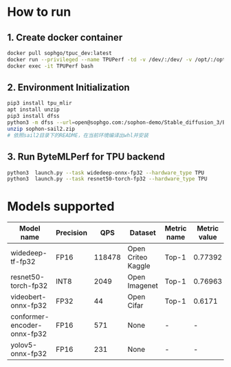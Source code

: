 

# How to run

## 1. Create docker container

```bash
docker pull sophgo/tpuc_dev:latest
docker run --privileged --name TPUPerf -td -v /dev/:/dev/ -v /opt/:/opt/ -v <your path>:/workspace/ --entrypoint bash sophgo/tpuc_dev:latest
docker exec -it TPUPerf bash
```

## 2. Environment Initialization

```bash
pip3 install tpu_mlir
apt install unzip
pip3 install dfss
python3 -m dfss --url=open@sophgo.com:/sophon-demo/Stable_diffusion_3/BM1690/sophon-sail2.zip
unzip sophon-sail2.zip
# 依照sail2目录下的README，在当前环境编译出whl并安装
```

## 3. Run ByteMLPerf for TPU backend

```bash
python3  launch.py --task widedeep-onnx-fp32 --hardware_type TPU
python3  launch.py --task resnet50-torch-fp32 --hardware_type TPU
```

# Models supported 

| Model name          |  Precision | QPS       | Dataset            | Metric name | Metric value | report |
| ----                | ----       | ----      | ----               | ----        | ----     | ---- |
| widedeep-tf-fp32    | FP16       | 118478    | Open Criteo Kaggle | Top-1       | 0.77392 | [report](../../reports/TPU/widedeep-tf-fp32/) |
| resnet50-torch-fp32 | INT8       | 2049      | Open Imagenet      | Top-1       | 0.76963 | [report](../../reports/IPU/resnet50-torch-fp32/) |
| videobert-onnx-fp32 | FP32       | 44        | Open Cifar      | Top-1       | 0.6171 | [report](../../reports/IPU/videobert-onnx-fp32/) |
| conformer-encoder-onnx-fp32 | FP16 | 571     | None             | -           | - | [report](../../reports/IPU/conformer-encoder-onnx-fp32/) |
| yolov5-onnx-fp32    | FP16        |  231     | None             | -           | - | [report](../../reports/IPU/yolov5-onnx-fp32/) |